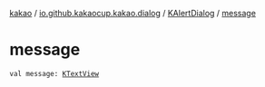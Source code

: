 [kakao](../../index.md) / [io.github.kakaocup.kakao.dialog](../index.md) / [KAlertDialog](index.md) / [message](./message.md)

# message

`val message: `[`KTextView`](../../io.github.kakaocup.kakao.text/-k-text-view/index.md)